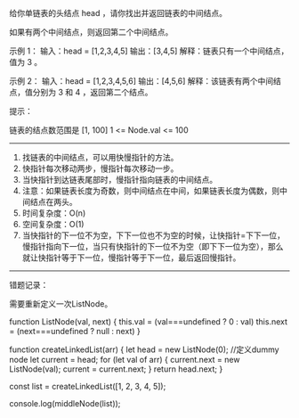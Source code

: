 给你单链表的头结点 head ，请你找出并返回链表的中间结点。

如果有两个中间结点，则返回第二个中间结点。

示例 1：
输入：head = [1,2,3,4,5]
输出：[3,4,5]
解释：链表只有一个中间结点，值为 3 。

示例 2：
输入：head = [1,2,3,4,5,6]
输出：[4,5,6]
解释：该链表有两个中间结点，值分别为 3 和 4 ，返回第二个结点。

提示：

链表的结点数范围是 [1, 100]
1 <= Node.val <= 100


-----------

1. 找链表的中间结点，可以用快慢指针的方法。
2. 快指针每次移动两步，慢指针每次移动一步。
3. 当快指针到达链表尾部时，慢指针指向链表的中间结点。  
4. 注意：如果链表长度为奇数，则中间结点在中间，如果链表长度为偶数，则中间结点在两头。
5. 时间复杂度：O(n)
6. 空间复杂度：O(1)
7. 当快指针的下一位不为空，下下一位也不为空的时候，让快指针=下下一位，慢指针指向下一位，当只有快指针的下一位不为空（即下下一位为空），那么就让快指针等于下一位，慢指针等于下一位，最后返回慢指针。


-----------
错题记录：

需要重新定义一次ListNode。

function ListNode(val, next) {
    this.val = (val===undefined ? 0 : val)
    this.next = (next===undefined ? null : next)
}

function createLinkedList(arr) {
    let head = new ListNode(0); //定义dummy node
    let current = head;
    for (let val of arr) {
        current.next = new ListNode(val);
        current = current.next;
    }
    return head.next;
}

const list = createLinkedList([1, 2, 3, 4, 5]);

console.log(middleNode(list)); 